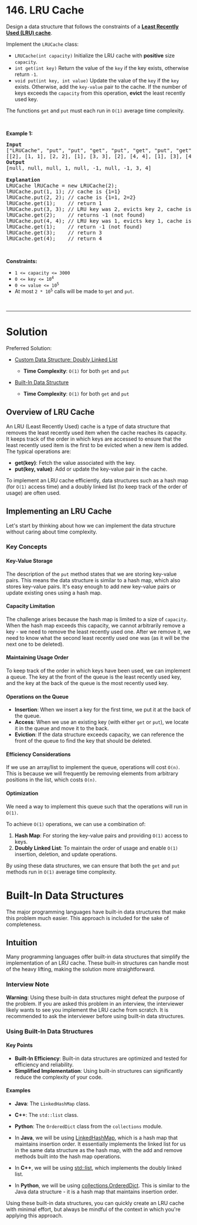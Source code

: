 # 146. LRU Cache

<p>Design a data structure that follows the constraints of a <strong><a href="https://en.wikipedia.org/wiki/Cache_replacement_policies#LRU" target="_blank">Least Recently Used (LRU) cache</a></strong>.</p>

<p>Implement the <code>LRUCache</code> class:</p>

<ul>
	<li><code>LRUCache(int capacity)</code> Initialize the LRU cache with <strong>positive</strong> size <code>capacity</code>.</li>
	<li><code>int get(int key)</code> Return the value of the <code>key</code> if the key exists, otherwise return <code>-1</code>.</li>
	<li><code>void put(int key, int value)</code> Update the value of the <code>key</code> if the <code>key</code> exists. Otherwise, add the <code>key-value</code> pair to the cache. If the number of keys exceeds the <code>capacity</code> from this operation, <strong>evict</strong> the least recently used key.</li>
</ul>

<p>The functions <code>get</code> and <code>put</code> must each run in <code>O(1)</code> average time complexity.</p>

<p>&nbsp;</p>
<p><strong class="example">Example 1:</strong></p>

<pre><strong>Input</strong>
["LRUCache", "put", "put", "get", "put", "get", "put", "get", "get", "get"]
[[2], [1, 1], [2, 2], [1], [3, 3], [2], [4, 4], [1], [3], [4]]
<strong>Output</strong>
[null, null, null, 1, null, -1, null, -1, 3, 4]

<strong>Explanation</strong>
LRUCache lRUCache = new LRUCache(2);
lRUCache.put(1, 1); // cache is {1=1}
lRUCache.put(2, 2); // cache is {1=1, 2=2}
lRUCache.get(1);    // return 1
lRUCache.put(3, 3); // LRU key was 2, evicts key 2, cache is {1=1, 3=3}
lRUCache.get(2);    // returns -1 (not found)
lRUCache.put(4, 4); // LRU key was 1, evicts key 1, cache is {4=4, 3=3}
lRUCache.get(1);    // return -1 (not found)
lRUCache.get(3);    // return 3
lRUCache.get(4);    // return 4
</pre>

<p>&nbsp;</p>
<p><strong>Constraints:</strong></p>

<ul>
	<li><code>1 &lt;= capacity &lt;= 3000</code></li>
	<li><code>0 &lt;= key &lt;= 10<sup>4</sup></code></li>
	<li><code>0 &lt;= value &lt;= 10<sup>5</sup></code></li>
	<li>At most <code>2 * 10<sup>5</sup></code> calls will be made to <code>get</code> and <code>put</code>.</li>
</ul>

<br>

---

# Solution

Preferred Solution:
- [Custom Data Structure: Doubly Linked List](#custom-data-structure-doubly-linked-list)
  - **Time Complexity**: `O(1)` for both `get` and `put`
  
- [Built-In Data Structure](#built-in-data-structures)
  - **Time Complexity**: `O(1)` for both `get` and `put`

## **Overview of LRU Cache**

An LRU (Least Recently Used) cache is a type of data structure that removes the least recently used item when the cache reaches its capacity. It keeps track of the order in which keys are accessed to ensure that the least recently used item is the first to be evicted when a new item is added. The typical operations are:
- **get(key)**: Fetch the value associated with the key.
- **put(key, value)**: Add or update the key-value pair in the cache.

To implement an LRU cache efficiently, data structures such as a hash map (for `O(1)` access time) and a doubly linked list (to keep track of the order of usage) are often used.

## **Implementing an LRU Cache**

Let's start by thinking about how we can implement the data structure without caring about time complexity.

### Key Concepts

#### Key-Value Storage

The description of the `put` method states that we are storing key-value pairs. This means the data structure is similar to a hash map, which also stores key-value pairs. It's easy enough to add new key-value pairs or update existing ones using a hash map. 

#### Capacity Limitation

The challenge arises because the hash map is limited to a size of `capacity`. When the hash map exceeds this capacity, we cannot arbitrarily remove a key - we need to remove the least recently used one. After we remove it, we need to know what the second least recently used one was (as it will be the next one to be deleted).

#### Maintaining Usage Order

To keep track of the order in which keys have been used, we can implement a queue. The key at the front of the queue is the least recently used key, and the key at the back of the queue is the most recently used key.

#### Operations on the Queue

- **Insertion**: When we insert a key for the first time, we put it at the back of the queue.
- **Access**: When we use an existing key (with either `get` or `put`), we locate it in the queue and move it to the back.
- **Eviction**: If the data structure exceeds capacity, we can reference the front of the queue to find the key that should be deleted.

#### Efficiency Considerations

If we use an array/list to implement the queue, operations will cost `O(n)`. This is because we will frequently be removing elements from arbitrary positions in the list, which costs `O(n)`.

#### Optimization

We need a way to implement this queue such that the operations will run in `O(1)`.

To achieve `O(1)` operations, we can use a combination of:

1. **Hash Map**: For storing the key-value pairs and providing `O(1)` access to keys.
2. **Doubly Linked List**: To maintain the order of usage and enable `O(1)` insertion, deletion, and update operations.

By using these data structures, we can ensure that both the `get` and `put` methods run in `O(1)` average time complexity.

# Built-In Data Structures

The major programming languages have built-in data structures that make this problem much easier. This approach is included for the sake of completeness.

## **Intuition**

Many programming languages offer built-in data structures that simplify the implementation of an LRU cache. These built-in structures can handle most of the heavy lifting, making the solution more straightforward.

### **Interview Note**

**Warning**: Using these built-in data structures might defeat the purpose of the problem. If you are asked this problem in an interview, the interviewer likely wants to see you implement the LRU cache from scratch. It is recommended to ask the interviewer before using built-in data structures.

### Using Built-In Data Structures

#### Key Points

- **Built-In Efficiency**: Built-in data structures are optimized and tested for efficiency and reliability.
- **Simplified Implementation**: Using built-in structures can significantly reduce the complexity of your code.

#### Examples

- **Java**: The `LinkedHashMap` class.
- **C++**: The `std::list` class.
- **Python**: The `OrderedDict` class from the `collections` module.

- In **Java**, we will be using [LinkedHashMap](https://docs.oracle.com/javase/8/docs/api/java/util/LinkedHashMap.html), which is a hash map that maintains insertion order. It essentially implements the linked list for us in the same data structure as the hash map, with the add and remove methods built into the hash map operations.

- In **C++**, we will be using [std::list](https://en.cppreference.com/w/cpp/container/list), which implements the doubly linked list.

- In **Python**, we will be using [collections.OrderedDict](https://docs.python.org/3/library/collections.html#collections.OrderedDict). This is similar to the Java data structure - it is a hash map that maintains insertion order.

Using these built-in data structures, you can quickly create an LRU cache with minimal effort, but always be mindful of the context in which you're applying this approach.


